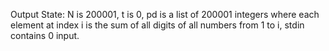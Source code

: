 Output State: N is 200001, t is 0, pd is a list of 200001 integers where each element at index i is the sum of all digits of all numbers from 1 to i, stdin contains 0 input.